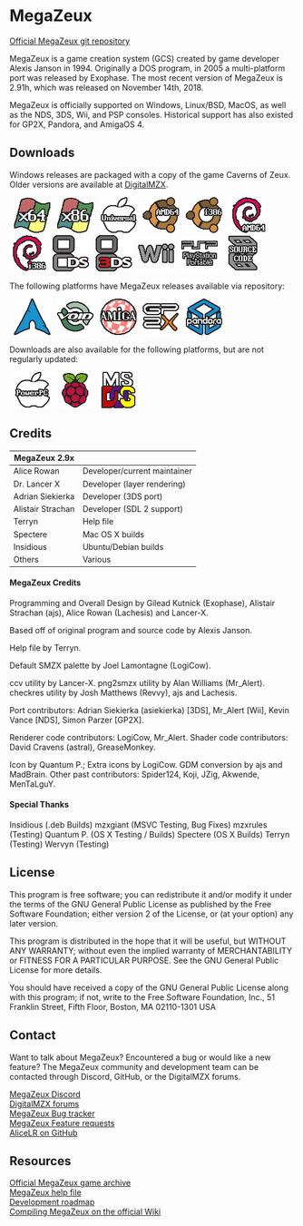# MegaZeux
[Official MegaZeux git repository](https://github.com/AliceLR/megazeux)

MegaZeux is a game creation system (GCS) created by game developer Alexis Janson in 1994.
Originally a DOS program, in 2005 a multi-platform port was released by Exophase. The most
recent version of MegaZeux is 2.91h, which was released on November 14th, 2018.

MegaZeux is officially supported on Windows, Linux/BSD, MacOS, as well as the NDS, 3DS, Wii,
and PSP consoles. Historical support has also existed for GP2X, Pandora, and AmigaOS 4.

## Downloads

Windows releases are packaged with a copy of the game Caverns of Zeux.
Older versions are available at [DigitalMZX](https://vault.digitalmzx.net/).

<!-- Download URLs. -->
[megazeux-w64]: https://vault.digitalmzx.net/download.php?latest=windows64
[megazeux-w32]: https://vault.digitalmzx.net/download.php?latest=windows32
[megazeux-dos]: https://vault.digitalmzx.net/download.php?latest=dos
[megazeux-osx]: https://vault.digitalmzx.net/download.php?latest=osx
[megazeux-ppc]: https://vault.digitalmzx.net/download.php?latest=osxppc
[megazeux-u64]: https://vault.digitalmzx.net/download.php?latest=ubuntu64
[megazeux-u32]: https://vault.digitalmzx.net/download.php?latest=ubuntu32
[megazeux-d64]: https://vault.digitalmzx.net/download.php?latest=debian64
[megazeux-d32]: https://vault.digitalmzx.net/download.php?latest=debian32
[megazeux-rpi]: https://vault.digitalmzx.net/download.php?latest=raspbian
[megazeux-nds]: https://vault.digitalmzx.net/download.php?latest=nds
[megazeux-3ds]: https://vault.digitalmzx.net/download.php?latest=3ds
[megazeux-wii]: https://vault.digitalmzx.net/download.php?latest=wii
[megazeux-psp]: https://vault.digitalmzx.net/download.php?latest=psp
[megazeux-src]: https://vault.digitalmzx.net/download.php?latest=src

<!-- Images for download links. -->
[arch-w64]: contrib/archicons/windows64.png "Windows x64"
[arch-w32]: contrib/archicons/windows32.png "Windows x86"
[arch-dos]: contrib/archicons/dos.png       "MS DOS (MZX 2.70)"
[arch-osx]: contrib/archicons/osx.png       "MacOS"
[arch-ppc]: contrib/archicons/osxppc.png    "Mac OS X (PowerPC)"
[arch-u64]: contrib/archicons/ubuntu64.png  "Ubuntu AMD64"
[arch-u32]: contrib/archicons/ubuntu32.png  "Ubuntu i386"
[arch-d64]: contrib/archicons/debian64.png  "Debian AMD64"
[arch-d32]: contrib/archicons/debian32.png  "Debian i386"
[arch-rpi]: contrib/archicons/raspbian.png  "Raspbian"
[arch-aur]: contrib/archicons/archlinux.png "Arch Linux (via AUR)"
[arch-void]:contrib/archicons/voidlinux.png "Void Linux"
[arch-nds]: contrib/archicons/nds.png       "Nintendo DS"
[arch-3ds]: contrib/archicons/3ds.png       "Nintendo 3DS"
[arch-wii]: contrib/archicons/wii.png       "Nintendo Wii"
[arch-psp]: contrib/archicons/psp.png       "PlayStation Portable"
[arch-ami]: contrib/archicons/amiga.png     "Amiga OS 4"
[arch-gp2x]:contrib/archicons/gp2x.png      "GP2X"
[arch-pand]:contrib/archicons/pandora.png   "Pandora"
[arch-src]: contrib/archicons/src.png       "Source code"

<!-- Displays the download links as images. -->
&nbsp; [![Windows x64         ][arch-w64]][megazeux-w64]
&nbsp; [![Windows x86         ][arch-w32]][megazeux-w32]
&nbsp; [![Mac OS X            ][arch-osx]][megazeux-osx]
&nbsp; [![Ubuntu AMD64        ][arch-u64]][megazeux-u64]
&nbsp; [![Ubuntu i386         ][arch-u32]][megazeux-u32]
&nbsp; [![Debian AMD64        ][arch-d64]][megazeux-d64]
&nbsp; [![Debian i386         ][arch-d32]][megazeux-d32]
&nbsp; [![Nintendo DS         ][arch-nds]][megazeux-nds]
&nbsp; [![Nintendo 3DS        ][arch-3ds]][megazeux-3ds]
&nbsp; [![Nintendo Wii        ][arch-wii]][megazeux-wii]
&nbsp; [![PlayStation Portable][arch-psp]][megazeux-psp]
&nbsp; [![Source code         ][arch-src]][megazeux-src]

The following platforms have MegaZeux releases available via repository:

&nbsp; [![Arch Linux (via AUR)][arch-aur]](https://aur.archlinux.org/packages/megazeux/)
&nbsp; [![Void Linux][arch-void]](https://github.com/void-linux/void-packages/tree/master/srcpkgs/megazeux)
&nbsp; [![Amiga OS 4 (outdated)][arch-ami]](http://aminet.net/package/game/misc/pfp-mgzx)
&nbsp; [![GP2X (outdated)][arch-gp2x]](https://dl.openhandhelds.org/cgi-bin/gp2x.cgi?0,0,0,0,26,2920)
&nbsp; [![Pandora (outdated)][arch-pand]](https://repo.openpandora.org/?page=detail&app=megazeux_ptitseb)

Downloads are also available for the following platforms, but are not regularly updated:

&nbsp; [![Mac OS X (PowerPC)  ][arch-ppc]][megazeux-ppc]
&nbsp; [![Raspbian            ][arch-rpi]][megazeux-rpi]
&nbsp; [![MS DOS (MZX 2.70)   ][arch-dos]][megazeux-dos]

## Credits

| MegaZeux 2.9x     |                                  |
| ----------------- | -------------------------------- |
| Alice Rowan       | Developer/current maintainer     |
| Dr. Lancer X      | Developer (layer rendering)      |
| Adrian Siekierka  | Developer (3DS port)             |
| Alistair Strachan | Developer (SDL 2 support)        |
| Terryn            | Help file                        |
| Spectere          | Mac OS X builds                  |
| Insidious         | Ubuntu/Debian builds             |
| Others            | Various                          |

#### MegaZeux Credits

Programming and Overall Design by Gilead Kutnick (Exophase),
Alistair Strachan (ajs), Alice Rowan (Lachesis) and Lancer-X.

Based off of original program and source code by Alexis Janson.

Help file by Terryn.

Default SMZX palette by Joel Lamontagne (LogiCow).

ccv utility by Lancer-X.
png2smzx utility by Alan Williams (Mr_Alert).
checkres utility by Josh Matthews (Revvy), ajs and Lachesis.

Port contributors: Adrian Siekierka (asiekierka) [3DS],
Mr_Alert [Wii], Kevin Vance [NDS], Simon Parzer [GP2X].

Renderer code contributors: LogiCow, Mr_Alert.
Shader code contributors: David Cravens (astral), GreaseMonkey.

Icon by Quantum P.; Extra icons by LogiCow.
GDM conversion by ajs and MadBrain.
Other past contributors: Spider124, Koji, JZig, Akwende, MenTaLguY.

#### Special Thanks

Insidious (.deb Builds)
mzxgiant (MSVC Testing, Bug Fixes)
mzxrules (Testing)
Quantum P. (OS X Testing / Builds)
Spectere (OS X Builds)
Terryn (Testing)
Wervyn (Testing)

## License

This program is free software; you can redistribute it and/or
modify it under the terms of the GNU General Public License as
published by the Free Software Foundation; either version 2 of
the License, or (at your option) any later version.

This program is distributed in the hope that it will be useful,
but WITHOUT ANY WARRANTY; without even the implied warranty of
MERCHANTABILITY or FITNESS FOR A PARTICULAR PURPOSE.  See the GNU
General Public License for more details.

You should have received a copy of the GNU General Public License
along with this program; if not, write to the Free Software
Foundation, Inc., 51 Franklin Street, Fifth Floor, Boston, MA 02110-1301 USA

## Contact

Want to talk about MegaZeux? Encountered a bug or would like a new feature?
The MegaZeux community and development team can be contacted through Discord,
GitHub, or the DigitalMZX forums.

[MegaZeux Discord](https://discord.gg/XJCvb4P) <br/>
[DigitalMZX forums](https://digitalmzx.net/forums/) <br/>
[MegaZeux Bug tracker](https://www.digitalmzx.net/forums/index.php?app=tracker&showproject=4) <br/>
[MegaZeux Feature requests](https://www.digitalmzx.net/forums/index.php?app=tracker&showproject=9) <br/>
[AliceLR on GitHub](https://github.com/AliceLR) <br/>

## Resources

[Official MegaZeux game archive](https://vault.digitalmzx.net/) <br/>
[MegaZeux help file](https://vault.digitalmzx.net/help.php) <br/>
[Development roadmap](https://www.digitalmzx.net/forums/index.php?showtopic=15226) <br/>
[Compiling MegaZeux on the official Wiki](https://www.digitalmzx.net/wiki/index.php?title=Compiling)
